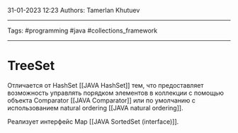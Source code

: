 31-01-2023
12:23
Authors: Tamerlan Khutuev
***
Tags: #programming #java #collections_framework 
***
# TreeSet
Отличается от HashSet [[JAVA HashSet]] тем, что предоставляет возможность управлять порядком элементов в коллекции с помощью объекта Comparator [[JAVA Comparator]] или по умолчанию с использованием natural ordering [[JAVA natural ordering]].

Реализует интерфейс Map [[JAVA SortedSet (interface)]].